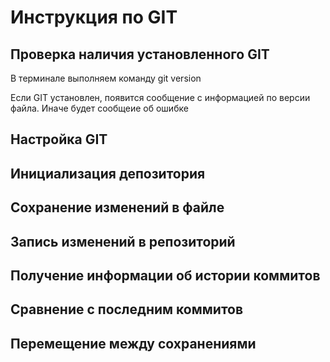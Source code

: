 # Инструкция по GIT
## Проверка наличия установленного GIT
В терминале выполняем команду git version

Если GIT установлен, появится сообщение с информацией по версии файла. Иначе будет сообщеие об ошибке

## Настройка GIT
## Инициализация депозитория 
## Сохранение изменений в файле 
## Запись изменений в репозиторий
## Получение информации об истории коммитов 
## Сравнение с последним коммитов 
## Перемещение между сохранениями 